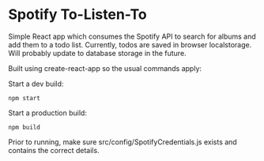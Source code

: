 # Spotify To-Listen-To

Simple React app which consumes the Spotify API to search for albums and add them to a todo list.
Currently, todos are saved in browser localstorage. Will probably update to database storage in the future.

Built using create-react-app so the usual commands apply:

Start a dev build:

```
npm start
```

Start a production build:

```
npm build
```

Prior to running, make sure src/config/SpotifyCredentials.js exists and contains the correct details.